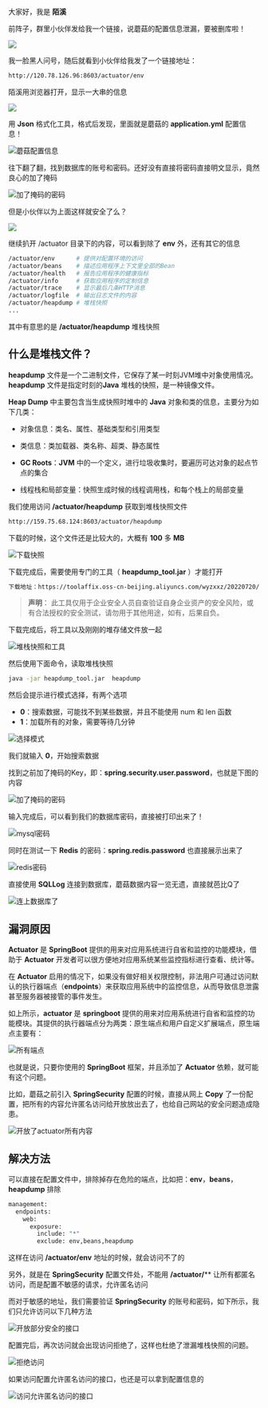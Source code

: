 大家好，我是 **陌溪**

前阵子，群里小伙伴发给我一个链接，说蘑菇的配置信息泄漏，要被删库啦！

![](images/1.jpg)

我一脸黑人问号，随后就看到小伙伴给我发了一个链接地址：

```bash
http://120.78.126.96:8603/actuator/env
```

陌溪用浏览器打开，显示一大串的信息

![](images/image-20221130093404882.png)

用 **Json** 格式化工具，格式后发现，里面就是蘑菇的 **application.yml** 配置信息！

![蘑菇配置信息](images/image-20221130093930637.png)

往下翻了翻，找到数据库的账号和密码。还好没有直接将密码直接明文显示，竟然良心的加了掩码

![加了掩码的密码](images/image-20221130094056847.png)

但是小伙伴以为上面这样就安全了么？

![](images/image-20221201090747854.png)

继续扒开 /actuator 目录下的内容，可以看到除了 **env** 外，还有其它的信息

```bash
/actuator/env      # 提供对配置环境的访问
/actuator/beans    # 描述应用程序上下文里全部的Bean
/actuator/health   # 报告应用程序的健康指标
/actuator/info     # 获取应用程序的定制信息
/actuator/trace    # 显示最后几条HTTP消息
/actuator/logfile  # 输出日志文件的内容
/actuator/heapdump # 堆栈快照
...
```

其中有意思的是 **/actuator/heapdump** 堆栈快照

## 什么是堆栈文件？

**heapdump** 文件是一个二进制文件，它保存了某一时刻JVM堆中对象使用情况。**heapdump** 文件是指定时刻的**Java** 堆栈的快照，是一种镜像文件。

**Heap Dump** 中主要包含当生成快照时堆中的 **Java** 对象和类的信息，主要分为如下几类：

- 对象信息：类名、属性、基础类型和引用类型

- 类信息：类加载器、类名称、超类、静态属性
-  **GC Roots**：**JVM** 中的一个定义，进行垃圾收集时，要遍历可达对象的起点节点的集合
- 线程栈和局部变量：快照生成时候的线程调用栈，和每个栈上的局部变量

我们使用访问 **/actuator/heapdump**  获取到堆栈快照文件

```bash
http://159.75.68.124:8603/actuator/heapdump
```

下载的时候，这个文件还是比较大的，大概有 **100** 多 **MB**

![下载快照](images/image-20221201091821861.png)

下载完成后，需要使用专门的工具（ **heapdump_tool.jar** ）才能打开

```bash
下载地址：https://toolaffix.oss-cn-beijing.aliyuncs.com/wyzxxz/20220720/heapdump_tool.jar
```

> **声明**： 此工具仅用于企业安全人员自查验证自身企业资产的安全风险，或有合法授权的安全测试，请勿用于其他用途，如有，后果自负。

下载完成后，将工具以及刚刚的堆存储文件放一起

![堆栈快照和工具](images/image-20221130123843406.png)

然后使用下面命令，读取堆栈快照

```bash
java -jar heapdump_tool.jar  heapdump
```

然后会提示进行模式选择，有两个选项

- **0**：搜索数据，可能找不到某些数据，并且不能使用 num 和 len 函数
- **1**：加载所有的对象，需要等待几分钟

![选择模式](images/image-20221130124054926.png)

我们就输入 **0**，开始搜索数据

找到之前加了掩码的Key，即：**spring.security.user.password**，也就是下图的内容

![加了掩码的密码](images/image-20221130124629531.png)

输入完成后，可以看到我们的数据库密码，直接被打印出来了！

![mysql密码](images/image-20221130124730521.png)

同时在测试一下 **Redis** 的密码：**spring.redis.password** 也直接展示出来了

![redis密码](images/image-20221130125011623.png)

直接使用 **SQLLog** 连接到数据库，蘑菇数据内容一览无遗，直接就芭比Q了

![连上数据库了](images/image-20221130125255826.png)

## 漏洞原因

**Actuator** 是 **SpringBoot** 提供的用来对应用系统进行自省和监控的功能模块，借助于 **Actuator** 开发者可以很方便地对应用系统某些监控指标进行查看、统计等。

在 **Actuator** 启用的情况下，如果没有做好相关权限控制，非法用户可通过访问默认的执行器端点（**endpoints**）来获取应用系统中的监控信息，从而导致信息泄露甚至服务器被接管的事件发生。

如上所示，**actuator** 是 **springboot** 提供的用来对应用系统进行自省和监控的功能模块。其提供的执行器端点分为两类：原生端点和用户自定义扩展端点，原生端点主要有：

![所有端点](images/v2-2b1d2a3a0ce2ec85a29c4c2fcc81459c.jpg)

也就是说，只要你使用的 **SpringBoot** 框架，并且添加了 **Actuator** 依赖，就可能有这个问题。

比如，蘑菇之前引入 **SpringSecurity** 配置的时候，直接从网上 **Copy** 了一份配置，把所有的内容允许匿名访问给开放放出去了，也给自己网站的安全问题造成隐患。

![开放了actuator所有内容](images/image-20221130130504100.png)

##  解决方法

可以直接在配置文件中，排除掉存在危险的端点，比如把：**env**，**beans**，**heapdump** 排除

```bash
management:
  endpoints:
    web:
      exposure:
        include: "*"
        exclude: env,beans,heapdump
```

这样在访问  **/actuator/env** 地址的时候，就会访问不了的



另外，就是在 **SpringSecurity** 配置文件处，不能用 **/actuator/**** 让所有都匿名访问，而是配置不敏感的请求，允许匿名访问

而对于敏感的地址，我们需要验证 **SpringSecurity** 的账号和密码，如下所示，我们只允许访问以下几种方法

![开放部分安全的接口](images/image-20221130130735758.png)

配置完后，再次访问就会出现访问拒绝了，这样也杜绝了泄漏堆栈快照的问题。

![拒绝访问](images/image-20221201084557507.png)

如果访问配置允许匿名访问的接口，也还是可以拿到配置信息的

![访问允许匿名访问的接口](images/image-20221201085523775.png)